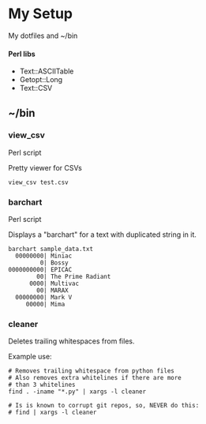 # My Setup

My dotfiles and ~/bin

#### Perl libs

* Text::ASCIITable
* Getopt::Long
* Text::CSV

## ~/bin

### view\_csv

Perl script

Pretty viewer for CSVs

    view_csv test.csv

### barchart

Perl script

Displays a "barchart" for a text with duplicated string in it.

    barchart sample_data.txt
      00000000| Miniac
             0| Bossy
    0000000000| EPICAC
            00| The Prime Radiant
          0000| Multivac
            00| MARAX
      00000000| Mark V
         00000| Mima

### cleaner

Deletes trailing whitespaces from files.

Example use:

    # Removes trailing whitespace from python files
    # Also removes extra whitelines if there are more
    # than 3 whitelines
    find . -iname "*.py" | xargs -l cleaner

    # Is is known to corrupt git repos, so, NEVER do this:
    # find | xargs -l cleaner
